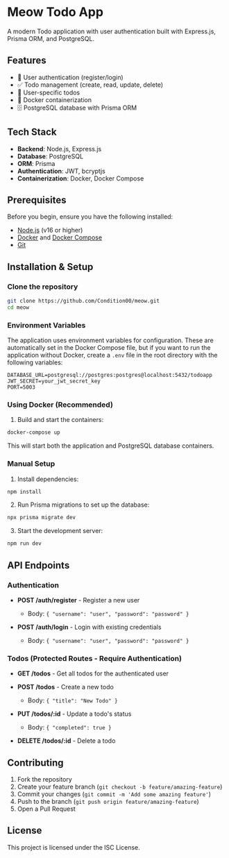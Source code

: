 # Meow Todo App

A modern Todo application with user authentication built with Express.js, Prisma ORM, and PostgreSQL.

## Features

- 🔐 User authentication (register/login)
- ✅ Todo management (create, read, update, delete)
- 🔄 User-specific todos
- 🐳 Docker containerization
- 🗄️ PostgreSQL database with Prisma ORM

## Tech Stack

- **Backend**: Node.js, Express.js
- **Database**: PostgreSQL
- **ORM**: Prisma
- **Authentication**: JWT, bcryptjs
- **Containerization**: Docker, Docker Compose

## Prerequisites

Before you begin, ensure you have the following installed:
- [Node.js](https://nodejs.org/) (v16 or higher)
- [Docker](https://www.docker.com/get-started) and [Docker Compose](https://docs.docker.com/compose/install/)
- [Git](https://git-scm.com/downloads)

## Installation & Setup

### Clone the repository

```bash
git clone https://github.com/Condition00/meow.git
cd meow
```

### Environment Variables

The application uses environment variables for configuration. These are automatically set in the Docker Compose file, but if you want to run the application without Docker, create a `.env` file in the root directory with the following variables:

```
DATABASE_URL=postgresql://postgres:postgres@localhost:5432/todoapp
JWT_SECRET=your_jwt_secret_key
PORT=5003
```

### Using Docker (Recommended)

1. Build and start the containers:

```bash
docker-compose up
```

This will start both the application and PostgreSQL database containers.

### Manual Setup

1. Install dependencies:

```bash
npm install
```

2. Run Prisma migrations to set up the database:

```bash
npx prisma migrate dev
```

3. Start the development server:

```bash
npm run dev
```

## API Endpoints

### Authentication

- **POST /auth/register** - Register a new user
  - Body: `{ "username": "user", "password": "password" }`

- **POST /auth/login** - Login with existing credentials
  - Body: `{ "username": "user", "password": "password" }`

### Todos (Protected Routes - Require Authentication)

- **GET /todos** - Get all todos for the authenticated user

- **POST /todos** - Create a new todo
  - Body: `{ "title": "New Todo" }`

- **PUT /todos/:id** - Update a todo's status
  - Body: `{ "completed": true }`

- **DELETE /todos/:id** - Delete a todo

## Contributing

1. Fork the repository
2. Create your feature branch (`git checkout -b feature/amazing-feature`)
3. Commit your changes (`git commit -m 'Add some amazing feature'`)
4. Push to the branch (`git push origin feature/amazing-feature`)
5. Open a Pull Request

## License

This project is licensed under the ISC License.
